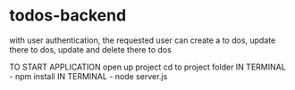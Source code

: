 # todos-backend
with user authentication, the requested user can create a to dos, update there to dos, update and delete there to dos

TO START APPLICATION
open up project
cd to project folder
IN TERMINAL - npm install
IN TERMINAL - node server.js
